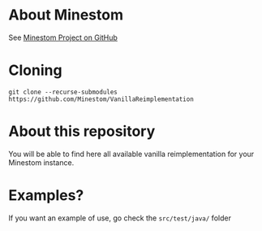# About Minestom
See [Minestom Project on GitHub](https://github.com/Minestom/Minestom)

# Cloning
`git clone --recurse-submodules https://github.com/Minestom/VanillaReimplementation`

# About this repository
You will be able to find here all available vanilla reimplementation for your Minestom instance.

# Examples?
If you want an example of use, go check the `src/test/java/` folder